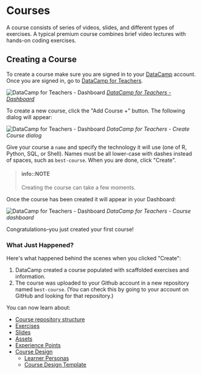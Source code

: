 # Courses

A course consists of series of videos, slides, and different types of exercises. A typical premium course combines brief video lectures with hands-on coding exercises.

## Creating a Course

To create a course make sure you are signed in to your [DataCamp](https://www.datacamp.com) account.
Once you are signed in, go to [DataCamp for Teachers](https://www.datacamp.com/teach).

![DataCamp for Teachers - Dashboard](/images/courses/teach-dashboard.png)
_[DataCamp for Teachers - Dashboard](/interface/dashboard.md)_ 

To create a new course, click the "Add Course +" button.  The following dialog will appear:

![DataCamp for Teachers - Dashboard](/images/courses/teach-dashboard-add-course.png)
_DataCamp for Teachers - Create Course dialog_

Give your course a `name` and specify the technology it will use (one of R, Python, SQL, or Shell). Names must be all lower-case with dashes instead of spaces, such as `best-course`.  When you are done, click "Create".

> #### info::NOTE
> Creating the course can take a few moments.

Once the course has been created it will appear in your Dashboard:

![DataCamp for Teachers - Dashboard](/images/courses/teach-dashboard-course-list.png)
_DataCamp for Teachers - Course dashboard_

Congratulations–you just created your first course!

### What Just Happened?

Here's what happened behind the scenes when you clicked "Create":

1.  DataCamp created a course populated with scaffolded exercises and information.
2.  The course was uploaded to your Github account in a new repository named `best-course`.
    (You can check this by going to your account on GitHub and looking for that repository.)

You can now learn about:

-   [Course repository structure](repo-structure.md)
-   [Exercises](exercises/README.md)
-   [Slides](exercises/video-exercises/creating-slides.md)
-   [Assets](assets.md)
-   [Experience Points](exercises/technical-details/xp.md)
-   [Course Design](design/README.md)
    -   [Learner Personas](design/personas.md)
    -   [Course Design Template](design/template.md)
